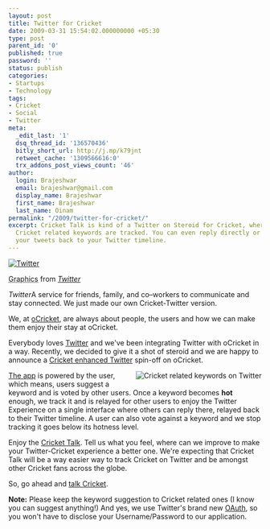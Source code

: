 ```yaml
---
layout: post
title: Twitter for Cricket
date: 2009-03-31 15:54:02.000000000 +05:30
type: post
parent_id: '0'
published: true
password: ''
status: publish
categories:
- Startups
- Technology
tags:
- Cricket
- Social
- Twitter
meta:
  _edit_last: '1'
  dsq_thread_id: '136570436'
  bitly_short_url: http://j.mp/k79jnt
  retweet_cache: '1309566616:0'
  trx_addons_post_views_count: '46'
author:
  login: Brajeshwar
  email: brajeshwar@gmail.com
  display_name: Brajeshwar
  first_name: Brajeshwar
  last_name: Oinam
permalink: "/2009/twitter-for-cricket/"
excerpt: Cricket Talk is kind of a Twitter on Steroid for Cricket, where user suggested
  Cricket related keywords are tracked. You can even reply directly or even relay
  your tweets back to your Twitter timeline.
---
```

<div class="figure"><a href="http://ocricket.com/talk/"><img src="/static/2009/03/twitter-home.jpg" alt="Twitter" /></a>
<p class="credit"><abbr class="type" title="Photograph">Graphics</abbr> from <cite><a href="http://www.twitter.com/">Twitter</a></cite></p>
<p class="caption"><em class="title">Twitter</em>A service for friends, family, and co&#8211;workers to communicate and stay connected. We just made our own Cricket-Twitter version.</p>
</div>

<p>We, at <a href="http://oCricket.com/" title="oCricket">oCricket</a>, are always about people, the users and how we can make them enjoy their stay at oCricket.</p>
<p>Everybody loves <a href="http://www.twitter.com/" title="Twitter">Twitter</a> and we've been integrating Twitter with oCricket in a way. Recently, we decided to give it a shot of steroid and we are happy to announce a <a href="http://ocricket.com/talk/">Cricket enhanced Twitter</a> spin-off on oCricket.</p>
<p><a href="http://ocricket.com/talk/"><img src="/static/2009/03/ocricket-talk-keyword.png" alt="Cricket related keywords on Twitter" style="border: 0 none; float: right; margin: 0 0 5px 5px;" /></a><a href="http://ocricket.com/talk/">The app</a> is powered by the user, which means, users suggest a keyword and is voted by other users. Once a keyword becomes <strong>hot</strong> enough, we track it and is relayed for other users to enjoy the Twitter Experience on a single interface where others can reply there, relayed back to their Twitter timeline. A user can also vote against a keyword and we stop tracking it goes below its hotness level.</p>
<p>Enjoy the <a href="http://ocricket.com/talk/">Cricket Talk</a>. Tell us what you feel, where can we improve to make your Twitter-Cricket experience a better one. We're expecting that Cricket Talk will be a way easier way to track Cricket on Twitter and be amongst other Cricket fans across the globe.</p>
<p>So, go ahead and <a href="http://ocricket.com/talk/">talk Cricket</a>.</p>
<p><strong>Note:</strong> Please keep the keyword suggestion to Cricket related ones (I know you can suggest anything!) And yes, we use Twitter's brand new <a href="http://apiwiki.twitter.com/OAuth-FAQ">OAuth</a>, so you won't have to disclose your Username/Password to our application.</p>
